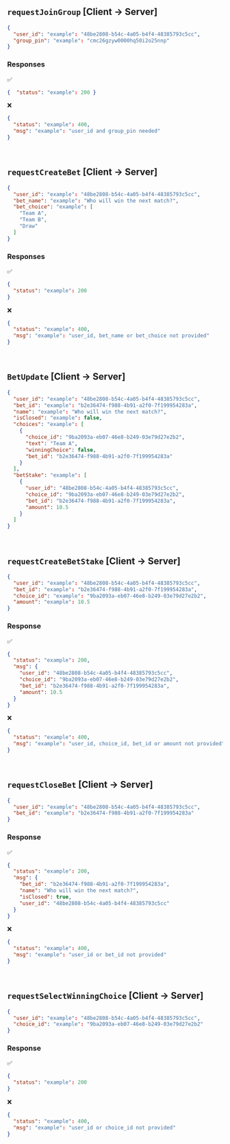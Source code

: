 ## <code>requestJoinGroup</code> [Client -> Server]
```json
{
  "user_id": "example": "48be2808-b54c-4a05-b4f4-48385793c5cc",
  "group_pin": "example": "cmc26gzyw0000hq50i2o25nnp"
}
```
### Responses
✅
```json
{  "status": "example": 200 }
```
❌
```json
{
  "status": "example": 400,
  "msg": "example": "user_id and group_pin needed"
}
```
</br>

## <code>requestCreateBet</code> [Client -> Server]

```json
{
  "user_id": "example": "48be2808-b54c-4a05-b4f4-48385793c5cc",
  "bet_name": "example": "Who will win the next match?",
  "bet_choice": "example": [
    "Team A",
    "Team B",
    "Draw"
  ]
}
```
### Responses
✅
```json
{
  "status": "example": 200
}
```
❌
```json
{
  "status": "example": 400,
  "msg": "example": "user_id, bet_name or bet_choice not provided"
}
```
</br>

## <code>BetUpdate</code> [Client -> Server]

```json
{
  "user_id": "example": "48be2808-b54c-4a05-b4f4-48385793c5cc",
  "bet_id": "example": "b2e36474-f988-4b91-a2f0-7f199954283a",
  "name": "example": "Who will win the next match?",
  "isClosed": "example": false,
  "choices": "example": [
    {
      "choice_id": "9ba2093a-eb07-46e8-b249-03e79d27e2b2",
      "text": "Team A",
      "winningChoice": false,
      "bet_id": "b2e36474-f988-4b91-a2f0-7f199954283a"
    }
  ],
  "betStake": "example": [
    {
      "user_id": "48be2808-b54c-4a05-b4f4-48385793c5cc",
      "choice_id": "9ba2093a-eb07-46e8-b249-03e79d27e2b2",
      "bet_id": "b2e36474-f988-4b91-a2f0-7f199954283a",
      "amount": 10.5
    }
  ]
}
```
</br>

## <code>requestCreateBetStake</code> [Client -> Server]

```json
{
  "user_id": "example": "48be2808-b54c-4a05-b4f4-48385793c5cc",
  "bet_id": "example": "b2e36474-f988-4b91-a2f0-7f199954283a",
  "choice_id": "example": "9ba2093a-eb07-46e8-b249-03e79d27e2b2",
  "amount": "example": 10.5
}
```
### Response
✅
```json
{
  "status": "example": 200,
  "msg": {
    "user_id": "48be2808-b54c-4a05-b4f4-48385793c5cc",
    "choice_id": "9ba2093a-eb07-46e8-b249-03e79d27e2b2",
    "bet_id": "b2e36474-f988-4b91-a2f0-7f199954283a",
    "amount": 10.5
  }
}
```
❌
```json
{
  "status": "example": 400,
  "msg": "example": "user_id, choice_id, bet_id or amount not provided"
}
```
</br>

## <code>requestCloseBet</code> [Client -> Server]

```json
{
  "user_id": "example": "48be2808-b54c-4a05-b4f4-48385793c5cc",
  "bet_id": "example": "b2e36474-f988-4b91-a2f0-7f199954283a"
}
```

### Response
✅
```json
{
  "status": "example": 200,
  "msg": {
    "bet_id": "b2e36474-f988-4b91-a2f0-7f199954283a",
    "name": "Who will win the next match?",
    "isClosed": true,
    "user_id": "48be2808-b54c-4a05-b4f4-48385793c5cc"
  }
}
```
❌
```json
{
  "status": "example": 400,
  "msg": "example": "user_id or bet_id not provided"
}
```
</br>

## <code>requestSelectWinningChoice</code> [Client -> Server]

```json
{
  "user_id": "example": "48be2808-b54c-4a05-b4f4-48385793c5cc",
  "choice_id": "example": "9ba2093a-eb07-46e8-b249-03e79d27e2b2"
}
```
### Response
✅

```json
{
  "status": "example": 200
}
```
❌
```json
{
  "status": "example": 400,
  "msg": "example": "user_id or choice_id not provided"
}
```
</br>